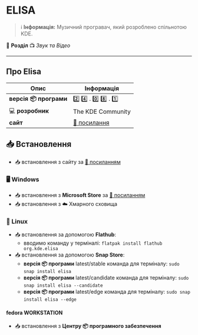 # ELISA


> :information_source: **Інформація:** Музичний програвач, який розроблено спільнотою KDE.

:open_file_folder: **Розділ** :tv: *Звук та Відео*

---

## Про Elisa

| Опис | Інформація |
| ---- | ---------- |
| **версія :package: програми** | :two: :four: . :zero: :eight: . :one: |
| :computer: **розробник** | The KDE Community |
| **сайт** | [:link: посилання](https://apps.kde.org/uk/elisa/) |

## :inbox_tray: Встановлення

- :inbox_tray: встановлення з сайту за [:link: посиланням](https://apps.kde.org/uk/elisa/)

### :desktop_computer: Windows

- :inbox_tray: встановлення з **Microsoft Store** за [:link: посиланням](https://apps.microsoft.com/detail/9PB5MD7ZH8TL?hl=uk-ua&gl=UA)
- :inbox_tray: встановлення з :cloud: Хмарного сховища

### :penguin: Linux

- :inbox_tray: встановлення за допомогою **Flathub**:
  - вводимо команду у терміналі: `flatpak install flathub org.kde.elisa`
- :inbox_tray: встановлення за допомогою **Snap Store**:
  - **версія :package: програми** latest/stable команда для терміналу: `sudo snap install elisa`
  - **версія :package: програми** latest/candidate команда для терміналу: `sudo snap install elisa --candidate`
  - **версія :package: програми** latest/edge команда для терміналу: `sudo snap install elisa --edge`

#### fedora WORKSTATION

- :inbox_tray: встановлення з **Центру :package: програмного забезпечення**

